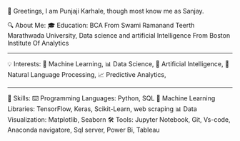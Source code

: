  👋 Greetings, I am Punjaji Karhale, though most know me as Sanjay.

🔍 About Me:
🎓 Education: BCA From Swami Ramanand Teerth Marathwada University,
              Data science and artificial Intelligence From Boston Institute Of Analytics

_______________________________________________________________________________  
  💡 Interests:
    🤖 Machine Learning,
    📊 Data Science,
    🧠 Artificial Intelligence,
    📝 Natural Language Processing,
    📈 Predictive Analytics,
_______________________________________________________________________________ 
🔧 Skills:
   ⌨️ Programming Languages: Python, SQL
   🤖 Machine Learning Libraries: TensorFlow, Keras, Scikit-Learn, web scraping
   📊 Data Visualization: Matplotlib, Seaborn
   🛠️ Tools: Jupyter Notebook, Git, Vs-code, Anaconda navigatore, Sql server, Power Bi, Tableau
              

<!---
xpunjaji/xpunjaji is a ✨ special ✨ repository because its `README.md` (this file) appears on your GitHub profile.
You can click the Preview link to take a look at your changes.
--->
